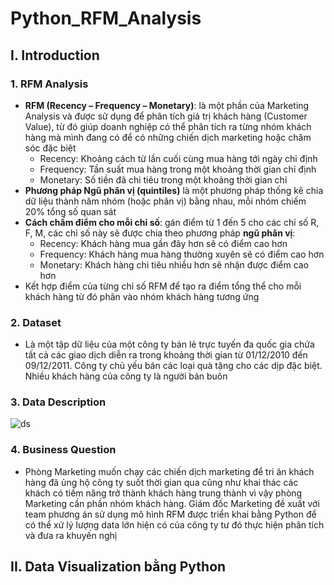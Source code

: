 # Python_RFM_Analysis
## I. Introduction
### 1. RFM Analysis
- **RFM (Recency – Frequency – Monetary)**: là một phần của Marketing Analysis và được sử dụng để phân tích giá trị khách hàng (Customer Value), từ đó giúp doanh nghiệp có thể phân tích ra từng nhóm khách hàng mà mình đang có để có những chiến dịch marketing hoặc chăm sóc đặc biệt
  - Recency: Khoảng cách từ lần cuối cùng mua hàng tới ngày chỉ định
  - Frequency: Tần suất mua hàng trong một khoảng thời gian chỉ định
  - Monetary: Số tiền đã chi tiêu trong một khoảng thời gian chỉ
- **Phương pháp Ngũ phân vị (quintiles)** là một phương pháp thống kê chia dữ liệu thành năm nhóm (hoặc phân vị) bằng nhau, mỗi nhóm chiếm 20% tổng số quan sát
- **Cách chấm điểm cho mỗi chỉ số**: gán điểm từ 1 đến 5 cho các chỉ số R, F, M, các chỉ số này sẽ được chia theo phương pháp **ngũ phân vị**:
  - Recency: Khách hàng mua gần đây hơn sẽ có điểm cao hơn
  - Frequency: Khách hàng mua hàng thường xuyên sẽ có điểm cao hơn
  - Monetary: Khách hàng chi tiêu nhiều hơn sẽ nhận được điểm cao hơn
- Kết hợp điểm của từng chỉ số RFM để tạo ra điểm tổng thể cho mỗi khách hàng từ đó phân vào nhóm khách hàng tương ứng
### 2. Dataset
- Là một tập dữ liệu của một công ty bán lẻ trực tuyến đa quốc gia chứa tất cả các giao dịch diễn ra trong khoảng thời gian từ 01/12/2010 đến 09/12/2011. Công ty chủ yếu bán các loại quà tặng cho các dịp đặc biệt. Nhiều khách hàng của công ty là người bán buôn
### 3. Data Description
![ds](https://github.com/user-attachments/assets/2b786299-b2ea-4e15-adc3-22fe2f2a85d3)
### 4. Business Question
- Phòng Marketing muốn chạy các chiến dịch marketing để tri ân khách hàng đã ủng hộ công ty suốt thời gian qua cũng như khai thác các khách có tiềm năng trở thành khách hàng trung thành vì vậy phòng Marketing cần phần nhóm khách hàng. Giám đốc Marketing đề xuất với team phương án sử dụng mô hình RFM được triển khai bằng Python để có thể xử lý lượng data lớn hiện có của công ty tư đó thực hiện phân tích và đưa ra khuyến nghị 
## II. Data Visualization bằng Python
